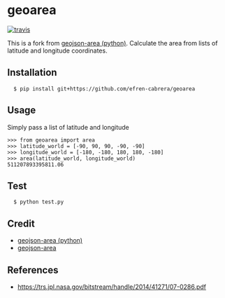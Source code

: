 # geoarea

[![travis](https://travis-ci.org/efren-cabrera/area.svg?branch=master)](https://travis-ci.org/efren-cabrera/area)


This is a fork from [geojson-area (python)](https://github.com/scisco/area). 
Calculate the area from lists of latitude and longitude coordinates.

Installation
------------

```
  $ pip install git+https://github.com/efren-cabrera/geoarea
```

Usage
-----

Simply pass a list of latitude and longitude

```
>>> from geoarea import area
>>> latitude_world = [-90, 90, 90, -90, -90]
>>> longitude_world = [-180, -180, 180, 180, -180]  
>>> area(latitude_world, longitude_world)
511207893395811.06
```

Test
----

```
  $ python test.py
```

Credit
------

- [geojson-area (python)](https://github.com/scisco/area)
- [geojson-area](https://github.com/mapbox/geojson-area)


References
----------

- https://trs.jpl.nasa.gov/bitstream/handle/2014/41271/07-0286.pdf
